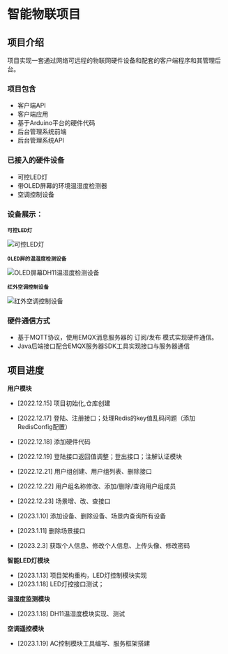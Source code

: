 # 智能物联项目

## 项目介绍

项目实现一套通过网络可远程的物联网硬件设备和配套的客户端程序和其管理后台。

### 项目包含

- 客户端API
- 客户端应用
- 基于Arduino平台的硬件代码
- 后台管理系统前端
- 后台管理系统API

### 已接入的硬件设备

- 可控LED灯
- 带OLED屏幕的环境温湿度检测器
- 空调控制设备

### 设备展示：

**`可控LED灯`**

![可控LED灯](https://github.com/qianzhikang/smart-iot/blob/main/images/led.jpeg)



**`OLED屏的温湿度检测设备`**

![OLED屏幕DH11温湿度检测设备](https://github.com/qianzhikang/smart-iot/blob/main/images/dh11.jpeg)



**`红外空调控制设备`**

![红外空调控制设备](https://github.com/qianzhikang/smart-iot/blob/main/images/ac.jpeg)



### 硬件通信方式

- 基于MQTT协议，使用EMQX消息服务器的 订阅/发布 模式实现硬件通信。
- Java后端接口配合EMQX服务器SDK工具实现接口与服务器通信



## 项目进度

**用户模块**

- [2022.12.15] 项目初始化,仓库创建

- [2022.12.17] 登陆、注册接口；处理Redis的key值乱码问题（添加RedisConfig配置）

- [2022.12.18] 添加硬件代码

- [2022.12.19] 登陆接口返回值调整；登出接口；注解认证模块

- [2022.12.21] 用户组创建、用户组列表、删除接口

- [2022.12.22] 用户组名称修改、添加/删除/查询用户组成员

- [2022.12.23] 场景增、改、查接口

- [2023.1.10]  添加设备、删除设备、场景内查询所有设备

- [2023.1.11] 删除场景接口

- [2023.2.3] 获取个人信息、修改个人信息、上传头像、修改密码

**智能LED灯模块**

- [2023.1.13] 项目架构重构，LED灯控制模块实现
- [2023.1.18] LED灯控接口测试；

**温湿度监测模块**

- [2023.1.18] DH11温湿度模块实现、测试

**空调遥控模块**

- [2023.1.19] AC控制模块工具编写、服务框架搭建
